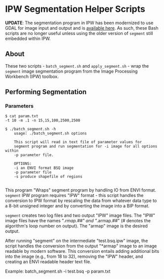 # IPW Segmentation Helper Scripts

**UPDATE**: The segmentation program in IPW has been modernized to use GDAL for image input and output and is [available here](https://github.com/ceholden/segment). As such, these Bash scripts are no longer useful unless using the older version of `segment` still embedded within IPW.

## About

These two scripts - `batch_segment.sh` and `apply_segment.sh` - wrap the `segment` image segmentation program from the Image Processing Workbench (IPW) toolbox.

## Performing Segmentation

### Parameters

``` {.bash}
$ cat param.txt 
-t 10 -m .1 -n 15,15,100,2500,2500
```


``` {.bash}
$ ./batch_segment.sh -h
    usage: ./batch_segment.sh options

    This script will read in text file of parameter values for
    segment program and run segmentation for -i image for all options within
    -p parameter file.

    OPTIONS:
    -i an ENVI format BSQ image
    -p parameter file
    -s produce shapefile of regions
    
```

This program "Wraps" segment program by handling IO from ENVI format. `segment` IPW program requires "IPW" format - this script handles the conversion to IPW format by rescaling the data from whatever data type to a 8-bit unsigned integer and by converting the image into a BIP format.

`segment` creates two log files and two output "IPW" image files. The "IPW" image files have the names "*.rmap.##" and "*.armap.##" (# denotes the algorithm's loop number on output). The "armap" image is the desired output.

After running "segment" on the intermediate "test.bsq.ipw" image, the script handles the conversion from the output "*armap" image to an image readable by modern software. This conversion entails adding additional bits into the image (e.g., from 18 to 32), removing the "IPW" header, and creating an ENVI readable header text file.

Example:
batch_segment.sh -i test.bsq -p param.txt

